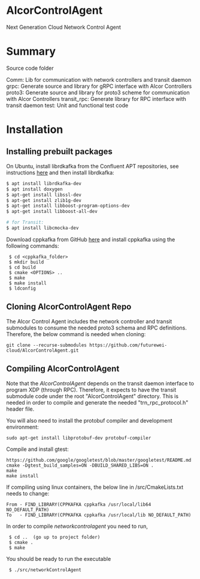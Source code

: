 # AlcorControlAgent
Next Generation Cloud Network Control Agent

# Summary
Source code folder

Comm: Lib for communication with network controllers and transit daemon
grpc: Generate source and library for gRPC interface with Alcor Controllers
proto3: Generate source and library for proto3 scheme for communication with Alcor Controllers
transit_rpc: Generate library for RPC interface with transit daemon
test: Unit and functional test code

# Installation

## Installing prebuilt packages

On Ubuntu, install librdkafka from the Confluent APT repositories,
see instructions [here](https://docs.confluent.io/current/installation/installing_cp/deb-ubuntu.html#get-the-software) and then install librdkafka:

 ```bash
 $ apt install librdkafka-dev
 $ apt install doxygen
 $ apt-get install libssl-dev
 $ apt-get install zlib1g-dev
 $ apt-get install libboost-program-options-dev
 $ apt-get install libboost-all-dev
 
 # for Transit:
 $ apt install libcmocka-dev
 ```

Download cppkafka from GitHub [here](https://github.com/mfontanini/cppkafka/blob/master/README.md) and install cppkafka using the following commands: 

```Shell
 $ cd <cppkafka_folder>
 $ mkdir build
 $ cd build
 $ cmake <OPTIONS> ..
 $ make
 $ make install
 $ ldconfig
```

## Cloning AlcorControlAgent Repo

The Alcor Control Agent includes the network controller and transit submodules to consume the needed proto3 schema and RPC definitions. Therefore, the below command is needed when cloning:

```Shell
git clone --recurse-submodules https://github.com/futurewei-cloud/AlcorControlAgent.git
```

## Compiling AlcorControlAgent

Note that the _AlcorControlAgent_ depends on the transit daemon interface to program XDP (through RPC). Therefore, it expects to have the transit submodule code under the root "AlcorControlAgent" directory. This is needed in order to compile and generate the needed "trn_rpc_protocol.h" header file.

You will also need to install the protobuf compiler and development environment:
```Shell
sudo apt-get install libprotobuf-dev protobuf-compiler
```

Compile and install gtest:
```Shell
https://github.com/google/googletest/blob/master/googletest/README.md
cmake -Dgtest_build_samples=ON -DBUILD_SHARED_LIBS=ON .
make
make install
```

If compiling using linux containers, the below line in /src/CmakeLists.txt needs to change:
```Shell
From - FIND_LIBRARY(CPPKAFKA cppkafka /usr/local/lib64 NO_DEFAULT_PATH)
To   - FIND_LIBRARY(CPPKAFKA cppkafka /usr/local/lib NO_DEFAULT_PATH)
```

In order to compile _networkcontrolagent_ you need to run,

```Shell
 $ cd ..  (go up to project folder)
 $ cmake .
 $ make
```

You should be ready to run the executable

```Shell
 $ ./src/networkControlAgent
```
